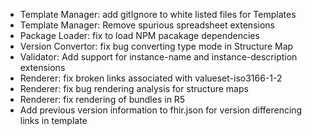 * Template Manager: add gitIgnore to white listed files for Templates
* Template Manager: Remove spurious spreadsheet extensions
* Package Loader: fix to load NPM pacakage dependencies
* Version Convertor: fix bug converting type mode in Structure Map
* Validator: Add support for instance-name and instance-description extensions
* Renderer: fix broken links associated with valueset-iso3166-1-2
* Renderer: fix bug rendering analysis for structure maps
* Renderer: fix rendering of bundles in R5
* Add previous version information to fhir.json for version differencing links in template